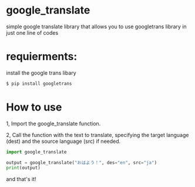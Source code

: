 # google_translate
simple google translate library that allows you to use googletrans library in just one line of codes

# requierments:
install the google trans libary
```bash
$ pip install googletrans
```
# How to use
1, Import the google_translate function.

2, Call the function with the text to translate, specifying the target language (dest) and the source language (src) if needed.

```python
import google_translate

output = google_translate("おはよう！", des="en", src="ja")
print(output)
```
and that's it!
